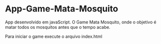 # App-Game-Mata-Mosquito
App desenvolvido em javaScript. O Game Mata Mosquito, onde o objetivo é matar todos os mosquitos antes que o tempo acabe.

Para iniciar o game execute o arquivo index.html
